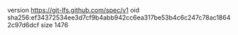 version https://git-lfs.github.com/spec/v1
oid sha256:ef34372534ee3d7cf9b4abb942cc6ea317be53b4c6c247c78ac18642c97d6dcf
size 1476
